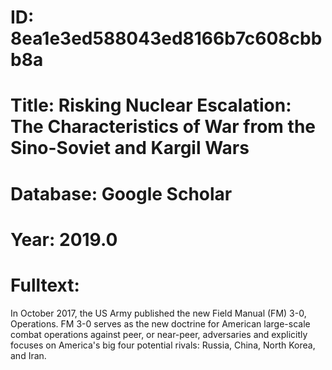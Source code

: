 # ID: 8ea1e3ed588043ed8166b7c608cbbb8a
# Title: Risking Nuclear Escalation: The Characteristics of War from the Sino-Soviet and Kargil Wars
# Database: Google Scholar
# Year: 2019.0
# Fulltext:
In October 2017, the US Army published the new Field Manual (FM) 3-0, Operations.
FM 3-0 serves as the new doctrine for American large-scale combat operations against peer, or near-peer, adversaries and explicitly focuses on America's big four potential rivals: Russia, China, North Korea, and Iran.
